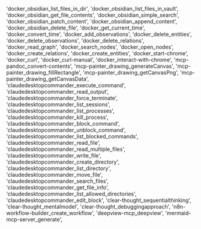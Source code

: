 'docker_obsidian_list_files_in_dir',
    'docker_obsidian_list_files_in_vault',
    'docker_obsidian_get_file_contents',
    'docker_obsidian_simple_search',
    'docker_obsidian_patch_content',
    'docker_obsidian_append_content',
    'docker_obsidian_delete_file',
    'docker_get_current_time',
    'docker_convert_time',
    'docker_add_observations',
    'docker_delete_entities',
    'docker_delete_observations',
    'docker_delete_relations',
    'docker_read_graph',
    'docker_search_nodes',
    'docker_open_nodes',
    'docker_create_relations',
    'docker_create_entities',
    'docker_start-chrome',
    'docker_curl',
    'docker_curl-manual',
    'docker_interact-with-chrome',
    'mcp-pandoc_convert-contents',
    'mcp-painter_drawing_generateCanvas',
    'mcp-painter_drawing_fillRectangle',
    'mcp-painter_drawing_getCanvasPng',
    'mcp-painter_drawing_getCanvasData',
    'claudedesktopcommander_execute_command',
    'claudedesktopcommander_read_output',
    'claudedesktopcommander_force_terminate',
    'claudedesktopcommander_list_sessions',
    'claudedesktopcommander_list_processes',
    'claudedesktopcommander_kill_process',
    'claudedesktopcommander_block_command',
    'claudedesktopcommander_unblock_command',
    'claudedesktopcommander_list_blocked_commands',
    'claudedesktopcommander_read_file',
    'claudedesktopcommander_read_multiple_files',
    'claudedesktopcommander_write_file',
    'claudedesktopcommander_create_directory',
    'claudedesktopcommander_list_directory',
    'claudedesktopcommander_move_file',
    'claudedesktopcommander_search_files',
    'claudedesktopcommander_get_file_info',
    'claudedesktopcommander_list_allowed_directories',
    'claudedesktopcommander_edit_block',
    'clear-thought_sequentialthinking',
    'clear-thought_mentalmodel',
    'clear-thought_debuggingapproach',
    'n8n-workflow-builder_create_workflow',
    'deepview-mcp_deepview',
    'mermaid-mcp-server_generate',